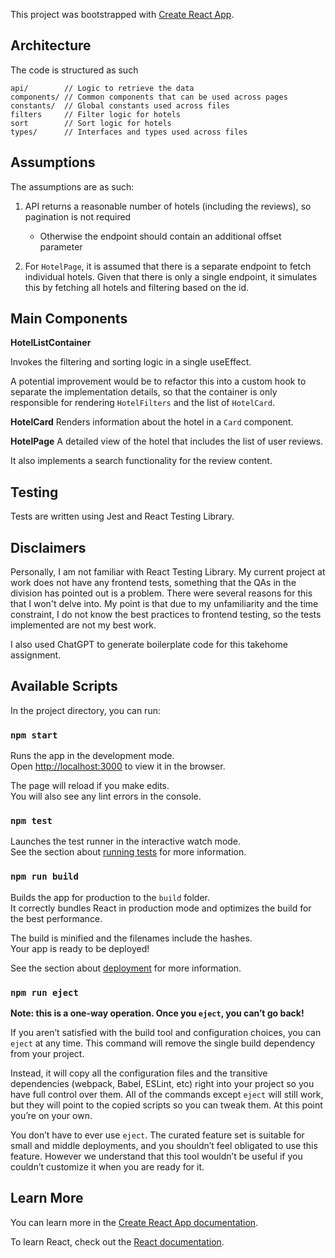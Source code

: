 This project was bootstrapped with [Create React App](https://github.com/facebook/create-react-app).

## Architecture

The code is structured as such

```
api/        // Logic to retrieve the data
components/ // Common components that can be used across pages
constants/  // Global constants used across files
filters     // Filter logic for hotels
sort        // Sort logic for hotels
types/      // Interfaces and types used across files
```

## Assumptions

The assumptions are as such:

1. API returns a reasonable number of hotels (including the reviews), so pagination is not required

   - Otherwise the endpoint should contain an additional offset parameter

2. For `HotelPage`, it is assumed that there is a separate endpoint to fetch individual hotels. Given that there is only a single endpoint, it simulates this by fetching all hotels and filtering based on the id.

## Main Components

**HotelListContainer**

Invokes the filtering and sorting logic in a single useEffect.

A potential improvement would be to refactor this into a custom hook to separate the implementation details, so that the container is only responsible for rendering `HotelFilters` and the list of `HotelCard`.

**HotelCard**
Renders information about the hotel in a `Card` component.

**HotelPage**
A detailed view of the hotel that includes the list of user reviews.

It also implements a search functionality for the review content.

## Testing

Tests are written using Jest and React Testing Library.

## Disclaimers

Personally, I am not familiar with React Testing Library. My current project at work does not have any frontend tests, something that the QAs in the division has pointed out is a problem. There were several reasons for this that I won't delve into. My point is that due to my unfamiliarity and the time constraint, I do not know the best practices to frontend testing, so the tests implemented are not my best work.

I also used ChatGPT to generate boilerplate code for this takehome assignment.

## Available Scripts

In the project directory, you can run:

### `npm start`

Runs the app in the development mode.\
Open [http://localhost:3000](http://localhost:3000) to view it in the browser.

The page will reload if you make edits.\
You will also see any lint errors in the console.

### `npm test`

Launches the test runner in the interactive watch mode.\
See the section about [running tests](https://facebook.github.io/create-react-app/docs/running-tests) for more information.

### `npm run build`

Builds the app for production to the `build` folder.\
It correctly bundles React in production mode and optimizes the build for the best performance.

The build is minified and the filenames include the hashes.\
Your app is ready to be deployed!

See the section about [deployment](https://facebook.github.io/create-react-app/docs/deployment) for more information.

### `npm run eject`

**Note: this is a one-way operation. Once you `eject`, you can’t go back!**

If you aren’t satisfied with the build tool and configuration choices, you can `eject` at any time. This command will remove the single build dependency from your project.

Instead, it will copy all the configuration files and the transitive dependencies (webpack, Babel, ESLint, etc) right into your project so you have full control over them. All of the commands except `eject` will still work, but they will point to the copied scripts so you can tweak them. At this point you’re on your own.

You don’t have to ever use `eject`. The curated feature set is suitable for small and middle deployments, and you shouldn’t feel obligated to use this feature. However we understand that this tool wouldn’t be useful if you couldn’t customize it when you are ready for it.

## Learn More

You can learn more in the [Create React App documentation](https://facebook.github.io/create-react-app/docs/getting-started).

To learn React, check out the [React documentation](https://reactjs.org/).
